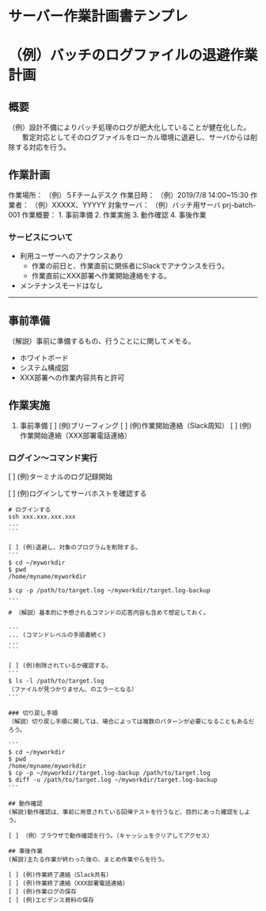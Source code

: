 # サーバー作業計画書テンプレ

# （例）バッチのログファイルの退避作業計画

## 概要
（例）設計不備によりバッチ処理のログが肥大化していることが健在化した。
　　暫定対応としてそのログファイルをローカル環境に退避し、サーバからは削除する対応を行う。

## 作業計画

作業場所： （例）５Fチームデスク
作業日時： （例）2019/7/8 14:00~15:30
作業者： （例）XXXXX、YYYYY
対象サーバ： （例）バッチ用サーバ prj-batch-001
作業概要：
    1. 事前準備
    2. 作業実施
    3. 動作確認
    4. 事後作業

### サービスについて

- 利用ユーザーへのアナウンスあり
    - 作業の前日と、作業直前に関係者にSlackでアナウンスを行う。
    - 作業直前にXXX部署へ作業開始連絡をする。
- メンテナンスモードはなし 

---

## 事前準備
（解説）事前に準備するもの、行うことにに関してメモる。
- ホワイトボード
- システム構成図
- XXX部署への作業内容共有と許可

## 作業実施

1. 事前準備
[ ] (例)ブリーフィング
[ ] (例)作業開始連絡（Slack周知）
[ ] (例)作業開始連絡（XXX部署電話連絡）

### ログイン〜コマンド実行

[ ] (例)ターミナルのログ記録開始 

[ ] (例)ログインしてサーバホストを確認する
```　
# ログインする
ssh xxx.xxx.xxx.xxx
...
```　

[ ] (例)退避し、対象のプログラムを削除する。
```　
$ cd ~/myworkdir
$ pwd
/home/myname/myworkdir

$ cp -p /path/to/target.log ~/myworkdir/target.log-backup
...

# （解説）基本的に予想されるコマンドの応答内容も含めて想定しておく。

...
... (コマンドレベルの手順書続く)
...
```　

[ ] (例)削除されているか確認する。
```　
$ ls -l /path/to/target.log
（ファイルが見つかりません、のエラーとなる）
```　

### 切り戻し手順
（解説）切り戻し手順に関しては、場合によっては複数のパターンが必要になることもあるだろう。

```　
$ cd ~/myworkdir
$ pwd
/home/myname/myworkdir
$ cp -p ~/myworkdir/target.log-backup /path/to/target.log
$ diff -u /path/to/target.log ~/myworkdir/target.log-backup
```　

## 動作確認
(解説)動作確認は、事前に用意されている回帰テストを行うなど、目的にあった確認をしよう。

[ ] （例）ブラウザで動作確認を行う。（キャッシュをクリアしてアクセス）

## 事後作業
(解説)主たる作業が終わった後の、まとめ作業やらを行う。

[ ] (例)作業終了連絡（Slack共有）
[ ] (例)作業終了連絡（XXX部署電話連絡）
[ ] (例)作業ログの保存
[ ] (例)エビデンス資料の保存
